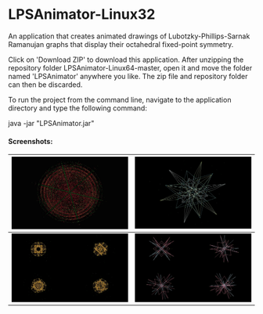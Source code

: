 # LPSAnimator-Linux32
An application that creates animated drawings of Lubotzky-Phillips-Sarnak Ramanujan graphs that display their octahedral fixed-point symmetry.

Click on 'Download ZIP' to download this application. After unzipping the repository folder LPSAnimator-Linux64-master, open it and move the folder named 'LPSAnimator' anywhere you like. The zip file and repository folder can then be discarded.

To run the project from the command line, navigate to the application directory and type the following command:

java -jar "LPSAnimator.jar"

#### Screenshots:
![image 01](/screenshots/img01.jpg) | ![image 03](/screenshots/img03.jpg)
------------------------------------|------------------------------------
![image 05](/screenshots/img05.jpg) | ![image 06](/screenshots/img06.jpg)
